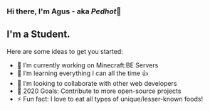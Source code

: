### Hi there, I'm Agus - aka *Pedhot*👋

## I'm a Student.

Here are some ideas to get you started:

- 🔭 I’m currently working on Minecraft:BE Servers
- 🌱 I’m learning everything I can all the time 👍
- 👯 I’m looking to collaborate with other web developers
- 🥅 2020 Goals: Contribute to more open-source projects
- ⚡ Fun fact: I love to eat all types of unique/lesser-known foods!
